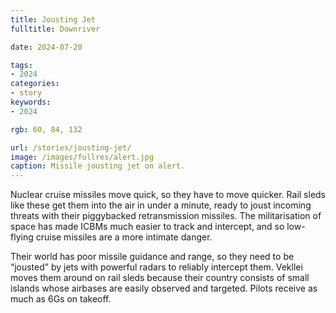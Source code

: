 ```yaml
---
title: Jousting Jet
fulltitle: Downriver

date: 2024-07-20

tags:
- 2024
categories:
- story
keywords:
- 2024

rgb: 60, 84, 132

url: /stories/jousting-jet/
image: /images/fullres/alert.jpg
caption: Missile jousting jet on alert.
---
```

Nuclear cruise missiles move quick, so they have to move quicker. Rail sleds like these get them into the air in under a minute, ready to joust incoming threats with their piggybacked retransmission missiles. The militarisation of space has made ICBMs much easier to track and intercept, and so low-flying cruise missiles are a more intimate danger.

Their world has poor missile guidance and range, so they need to be “jousted” by jets with powerful radars to reliably intercept them. Vekllei moves them around on rail sleds because their country consists of small islands whose airbases are easily observed and targeted. Pilots receive as much as 6Gs on takeoff.

